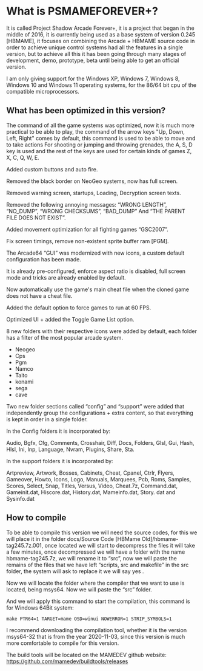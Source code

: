 What is PSMAMEFOREVER+?
===================
It is called Project Shadow Arcade Forever+, it is a project that began in the middle of 2016, it is currently being used as a base system of version 0.245 [HBMAME], it focuses on combining the Arcade + HBMAME source code in order to achieve unique control systems had all the features in a single version, but to achieve all this it has been going through many stages of development, demo, prototype, beta until being able to get an official version.

I am only giving support for the Windows XP, Windows 7, Windows 8, Windows 10 and Windows 11 operating systems, for the 86/64 bit cpu of the compatible microprocessors.

What has been optimized in this version?
---------------------------------------

The command of all the game systems was optimized, now it is much more practical to be able to play, the command of the arrow keys "Up, Down, Left, Right" comes by default, this command is used to be able to move and to take actions For shooting or jumping and throwing grenades, the A, S, D key is used and the rest of the keys are used for certain kinds of games Z, X, C, Q, W, E.

Added custom buttons and auto fire.

Removed the black border on NeoGeo systems, now has full screen.

Removed warning screen, startups, Loading, Decryption screen texts.

Removed the following annoying messages: “WRONG LENGTH”, “NO_DUMP”, “WRONG CHECKSUMS”, “BAD_DUMP” And “THE PARENT FILE DOES NOT EXIST”.

Added movement optimization for all fighting games “GSC2007”.

Fix screen timings, remove non-existent sprite buffer ram [PGM].

The Arcade64 “GUI” was modernized with new icons, a custom default configuration has been made.

It is already pre-configured, enforce aspect ratio is disabled, full screen mode and tricks are already enabled by default.

Now automatically use the game's main cheat file when the cloned game does not have a cheat file.

Added the default option to force games to run at 60 FPS.

Optimized UI + added the Toggle Game List option.

8 new folders with their respective icons were added by default, each folder has a filter of the most popular arcade system.
 * Neogeo
 * Cps
 * Pgm
 * Namco
 * Taito
 * konami
 * sega
 * cave

Two new folder sections called “config” and “support” were added that independently group the configurations + extra content, so that everything is kept in order in a single folder.

In the Config folders it is incorporated by:

Audio, Bgfx, Cfg, Comments, Crosshair, Diff, Docs, Folders, Glsl, Gui, Hash, Hlsl, Ini, Inp, Language, Nvram, Plugins, Share, Sta.

In the support folders it is incorporated by:

Artpreview, Artwork, Bosses, Cabinets, Cheat, Cpanel, Ctrlr, Flyers, Gameover, Howto, Icons,
Logo, Manuals, Marquees, Pcb, Roms, Samples, Scores, Select, Snap, Titles, Versus, Video, Cheat.7z, Command.dat, Gameinit.dat, Hiscore.dat, History.dat, Mameinfo.dat, Story. dat and Sysinfo.dat


How to compile
--------------

To be able to compile this version we will need the source codes, for this we will place it in the folder docs/Source Code [HBMame Old]/hbmame-tag245.7z.001, once located we will start to decompress the files it will take a few minutes, once decompressed we will have a folder with the name hbmame-tag245.7z, we will rename it to “src”, now we will paste the remains of the files that we have left “scripts, src and makefile” in the src folder, the system will ask to replace it we will say yes .

Now we will locate the folder where the compiler that we want to use is located, being msys64. Now we will paste the “src” folder.

And we will apply this command to start the compilation, this command is for Windows 64Bit system:
```
make PTR64=1 TARGET=mame OSD=winui NOWERROR=1 STRIP_SYMBOLS=1
```

I recommend downloading the compilation tool, whether it is the version msys64-32 that is from the year 2020-11-03, since this version is much more comfortable to compile for this version.

The build tools will be located on the MAMEDEV github website:
https://github.com/mamedev/buildtools/releases
